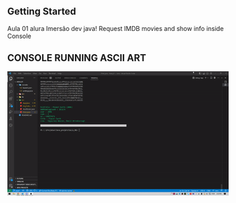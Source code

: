## Getting Started

Aula 01 alura Imersão dev java!
Request IMDB movies and show info inside Console

## CONSOLE RUNNING ASCII ART

![](https://github.com/Cleudeir/Java_Aula_01/blob/main/gif.gif)